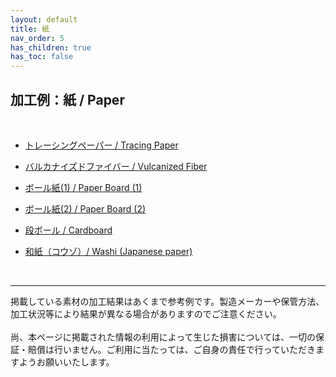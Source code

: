 ```yaml
---
layout: default
title: 紙
nav_order: 5
has_children: true
has_toc: false
---
```


## 加工例：紙 / Paper
<br>

* [トレーシングペーパー / Tracing Paper](04-1-tracingpaper.md)

* [バルカナイズドファイバー / Vulcanized Fiber](04-2-vf.md)

* [ボール紙(1) / Paper Board (1)](04-3-board-w.md)

* [ボール紙(2) / Paper Board (2)](04-4-board-g.md)

* [段ボール / Cardboard](04-5-cb.md)

* [和紙（コウゾ）/ Washi (Japanese paper)](04-6-washi.md)

<br>

---

掲載している素材の加工結果はあくまで参考例です。製造メーカーや保管方法、加工状況等により結果が異なる場合がありますのでご注意ください。<br>
<br>
尚、本ページに掲載された情報の利用によって生じた損害については、一切の保証・賠償は行いません。ご利用に当たっては、ご自身の責任で行っていただきますようお願いいたします。

<br><br><br>